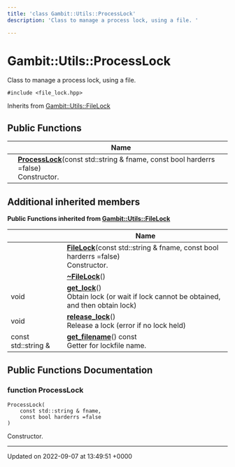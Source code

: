 ```yaml
---
title: 'class Gambit::Utils::ProcessLock'
description: 'Class to manage a process lock, using a file. '

---
```


# Gambit::Utils::ProcessLock





Class to manage a process lock, using a file. 


`#include <file_lock.hpp>`

Inherits from [Gambit::Utils::FileLock](/documentation/code/classes/classgambit_1_1utils_1_1filelock/)

## Public Functions

|                | Name           |
| -------------- | -------------- |
| | **[ProcessLock](/documentation/code/classes/classgambit_1_1utils_1_1processlock/#function-processlock)**(const std::string & fname, const bool harderrs =false)<br>Constructor.  |

## Additional inherited members

**Public Functions inherited from [Gambit::Utils::FileLock](/documentation/code/classes/classgambit_1_1utils_1_1filelock/)**

|                | Name           |
| -------------- | -------------- |
| | **[FileLock](/documentation/code/classes/classgambit_1_1utils_1_1filelock/#function-filelock)**(const std::string & fname, const bool harderrs =false)<br>Constructor.  |
| | **[~FileLock](/documentation/code/classes/classgambit_1_1utils_1_1filelock/#function-filelock)**() |
| void | **[get_lock](/documentation/code/classes/classgambit_1_1utils_1_1filelock/#function-get-lock)**()<br>Obtain lock (or wait if lock cannot be obtained, and then obtain lock)  |
| void | **[release_lock](/documentation/code/classes/classgambit_1_1utils_1_1filelock/#function-release-lock)**()<br>Release a lock (error if no lock held)  |
| const std::string & | **[get_filename](/documentation/code/classes/classgambit_1_1utils_1_1filelock/#function-get-filename)**() const<br>Getter for lockfile name.  |


## Public Functions Documentation

### function ProcessLock

```
ProcessLock(
    const std::string & fname,
    const bool harderrs =false
)
```

Constructor. 

-------------------------------

Updated on 2022-09-07 at 13:49:51 +0000